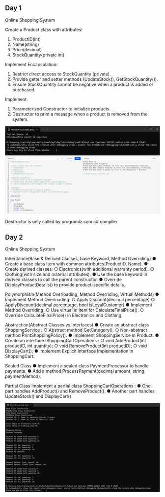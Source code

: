 ## Day 1
Online Shopping System

Create a Product class with attributes:
1. ProductID(int)
2. Name(string)
3. Price(decimal)
4. StockQuantity(private int)

Implement Encapsulation:
1. Restrict direct access to StockQuantity (private).
2. Provide getter and setter methods (UpdateStock(), GetStockQuantity()).
3. Ensure StockQuantity cannot be negative when a product is added or purchased.

Implement:
1. Parameterized Constructor to initialize products.
2. Destructor to print a message when a product is removed from the system.

![day1_1](/img/day1_1.png)
![day1_2](/img/day1_2.png)

Destructor is only called by programiz.com c# compiler

## Day 2
Online Shopping System

Inheritance(Base & Derived Classes, base Keyword, Method Overriding)
●	Create a base class Item with common attributes(ProductID, Name).
●	Create derived classes:
    ○	Electronics(with additional warranty period).
    ○	Clothing(with size and material attributes).
●	Use the base keyword in derived classes to call the parent constructor.
●	Override DisplayProductDetails() to provide product-specific details.

Polymorphism(Method Overloading, Method Overriding, Virtual Methods)
●	Implement Method Overloading:
    ○	ApplyDiscount(decimal percentage)
    ○	ApplyDiscount(decimal percentage, bool isLoyalCustomer)
●	Implement Method Overriding:
    ○	Use virtual in Item for CalculateFinalPrice().
    ○	Override CalculateFinalPrice() in Electronics and Clothing

Abstraction(Abstract Classes vs Interfaces)
●	Create an abstract class ShoppingService :
    ○	Abstract method GetCategory().
    ○	Non-abstract method PrintShoppingPolicy().
●	Implement ShoppingService in Product.
●	Create an interface IShoppingCartOperations :
    ○	void AddProduct(int productID, int quantity);
    ○	void RemoveProduct(int productID);
    ○	void DisplayCart();
●	Implement Explicit Interface Implementation in ShoppingCart.

Sealed Class
    ●	Implement a sealed class PaymentProcessor to handle payments.
    ●	Add a method ProcessPayment(decimal amount, string paymentMethod).

Partial Class
Implement a partial class ShoppingCartOperations :
    ●	One part handles AddProduct() and RemoveProduct().
    ●	Another part handles UpdateStock() and DisplayCart()

![day2](/img/day2.png)
